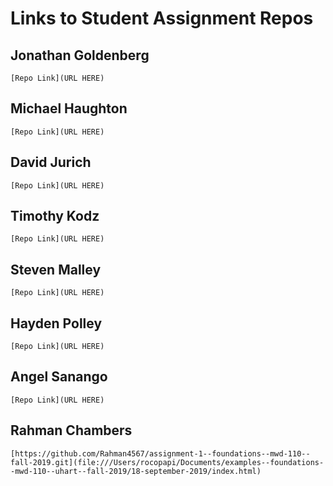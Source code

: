 # Links to Student Assignment Repos

## Jonathan Goldenberg
`[Repo Link](URL HERE)`

## Michael Haughton
`[Repo Link](URL HERE)`

## David Jurich
`[Repo Link](URL HERE)`

## Timothy Kodz
`[Repo Link](URL HERE)`

## Steven Malley
`[Repo Link](URL HERE)`

## Hayden Polley
`[Repo Link](URL HERE)`

## Angel Sanango
`[Repo Link](URL HERE)`

## Rahman Chambers
`[https://github.com/Rahman4567/assignment-1--foundations--mwd-110--fall-2019.git](file:///Users/rocopapi/Documents/examples--foundations--mwd-110--uhart--fall-2019/18-september-2019/index.html)`
